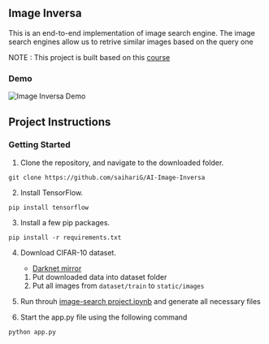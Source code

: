 ## Image Inversa

This is an end-to-end implementation of image search engine. The image search engines allow us to retrive similar images based on the query one

NOTE : This project is built based on this [course](https://www.udemy.com/course/practical-deep-learning-image-search-engine)

### Demo

![Image Inversa Demo](https://user-images.githubusercontent.com/52252342/125833288-f2c9b93c-a815-4dda-9a16-8838ddb1c9a8.gif)

## Project Instructions

### Getting Started

1. Clone the repository, and navigate to the downloaded folder.
```
git clone https://github.com/saihariG/AI-Image-Inversa
```

2. Install TensorFlow.
	
	
```
pip install tensorflow
```

3. Install a few pip packages.
```
pip install -r requirements.txt
```

4. Download CIFAR-10 dataset.

	  - [Darknet mirror](https://pjreddie.com/projects/cifar-10-dataset-mirror/)
    
    1. Put downloaded data into dataset folder
    2. Put all images from `dataset/train` to `static/images`
    
  
5. Run throuh [image-search project.ipynb](https://github.com/saihariG/AI-Image/blob/master/image-search-engine.ipynb) and generate all necessary files

6. Start the app.py file using the following command

```
python app.py
```